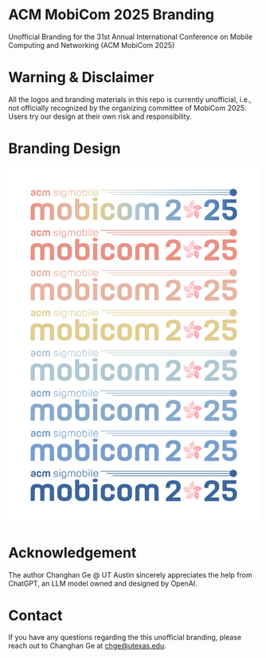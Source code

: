 # ACM MobiCom 2025 Branding
Unofficial Branding for the 31st Annual International Conference on Mobile Computing and Networking (ACM MobiCom 2025)

# Warning & Disclaimer
All the logos and branding materials in this repo is currently unofficial, i.e., not officially recognized by the organizing committee of MobiCom 2025. Users try our design at their own risk and responsibility.

# Branding Design
![Alt text](logo/mobicom25_logo_whitebg.jpg)

# Acknowledgement
The author Changhan Ge @ UT Austin sincerely appreciates the help from ChatGPT, an LLM model owned and designed by OpenAI.

# Contact
If you have any questions regarding the this unofficial branding, please reach out to Changhan Ge at chge@utexas.edu.
